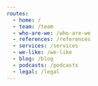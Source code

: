 ```yaml
---
routes: 
  - home: /
  - team: /team
  - who-are-we: /who-are-we
  - references: /references
  - services: /services
  - we-like: /we-like
  - blog: /blog
  - podcasts: /podcasts
  - legal: /legal
--- 
```

